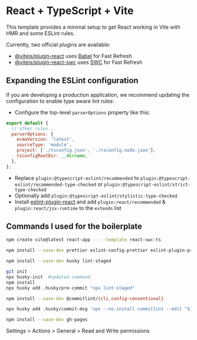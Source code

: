 # React + TypeScript + Vite

This template provides a minimal setup to get React working in Vite with HMR and some ESLint rules.

Currently, two official plugins are available:

- [@vitejs/plugin-react](https://github.com/vitejs/vite-plugin-react/blob/main/packages/plugin-react/README.md) uses [Babel](https://babeljs.io/) for Fast Refresh
- [@vitejs/plugin-react-swc](https://github.com/vitejs/vite-plugin-react-swc) uses [SWC](https://swc.rs/) for Fast Refresh

## Expanding the ESLint configuration

If you are developing a production application, we recommend updating the configuration to enable type aware lint rules:

- Configure the top-level `parserOptions` property like this:

```js
export default {
  // other rules...
  parserOptions: {
    ecmaVersion: 'latest',
    sourceType: 'module',
    project: ['./tsconfig.json', './tsconfig.node.json'],
    tsconfigRootDir: __dirname,
  },
};
```

- Replace `plugin:@typescript-eslint/recommended` to `plugin:@typescript-eslint/recommended-type-checked` or `plugin:@typescript-eslint/strict-type-checked`
- Optionally add `plugin:@typescript-eslint/stylistic-type-checked`
- Install [eslint-plugin-react](https://github.com/jsx-eslint/eslint-plugin-react) and add `plugin:react/recommended` & `plugin:react/jsx-runtime` to the `extends` list

## Commands I used for the boilerplate
```bash
npm create vite@latest react-app -- --template react-swc-ts

npm install --save-dev prettier eslint-config-prettier eslint-plugin-prettier eslint-plugin-react@latest

npm install --save-dev husky lint-staged

git init
npx husky-init  #updated command
npm install
npx husky add .husky/pre-commit "npx lint-staged"

npm install --save-dev @commitlint/{cli,config-conventional}

npx husky add .husky/commit-msg 'npx --no-install commitlint --edit "$1"'  #Now create commitlint.config.cjs

npm install --save-dev gh-pages
```

Settings > Actions > General > Read and Write permissions
